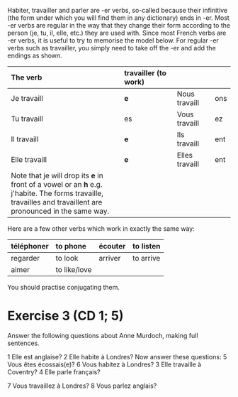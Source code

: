 Habiter, travailler and parler are -er verbs, so-called because their infinitive (the form under which you will find them in any dictionary) ends in -er. Most -er verbs are regular in the way that they change their form according to the person (je, tu, il, elle, etc.) they are used with. Since most French verbs are -er verbs, it is useful to try to memorise the model below. For regular -er verbs such as travailler, you simply need to take off the -er and add the endings as shown.

| The verb | travailler (to work) |  |  |
| :-- | :-- | :-- | :-- |
| Je travaill | $\mathbf{e}$ | Nous travaill | ons |
| Tu travaill | es | Vous travaill | ez |
| Il travaill | $\mathbf{e}$ | Ils travaill | ent |
| Elle travaill | $\mathbf{e}$ | Elles travaill | ent |
| Note that je will drop its $\mathbf{e}$ in front of a vowel or an $\mathbf{h}$ e.g. <br> j'habite. The forms travaille, travailles and travaillent are <br> pronounced in the same way. |  |  |  |

Here are a few other verbs which work in exactly the same way:

| téléphoner | to phone | écouter | to listen |
| :-- | :-- | :-- | :-- |
| regarder | to look | arriver | to arrive |
| aimer | to like/love |  |  |

You should practise conjugating them.

# Exercise 3 (CD 1; 5) 

Answer the following questions about Anne Murdoch, making full sentences.

1 Elle est anglaise?
2 Elle habite à Londres?
Now answer these questions:
5 Vous êtes écossais(e)?
6 Vous habitez à Londres?
3 Elle travaille à Coventry?
4 Elle parle français?

7 Vous travaillez à Londres?
8 Vous parlez anglais?